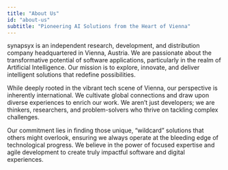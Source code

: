 ```yaml
---
title: "About Us"
id: "about-us"
subtitle: "Pioneering AI Solutions from the Heart of Vienna"
---
```


synapsy<span class="brand-highlight">x</span> is an independent research, development, and distribution company headquartered in Vienna, Austria. We are passionate about the transformative potential of software applications, particularly in the realm of Artificial Intelligence. Our mission is to explore, innovate, and deliver intelligent solutions that redefine possibilities.

While deeply rooted in the vibrant tech scene of Vienna, our perspective is inherently international. We cultivate global connections and draw upon diverse experiences to enrich our work. We aren’t just developers; we are thinkers, researchers, and problem-solvers who thrive on tackling complex challenges.

Our commitment lies in finding those unique, “wildcard” solutions that others might overlook, ensuring we always operate at the bleeding edge of technological progress. We believe in the power of focused expertise and agile development to create truly impactful software and digital experiences.